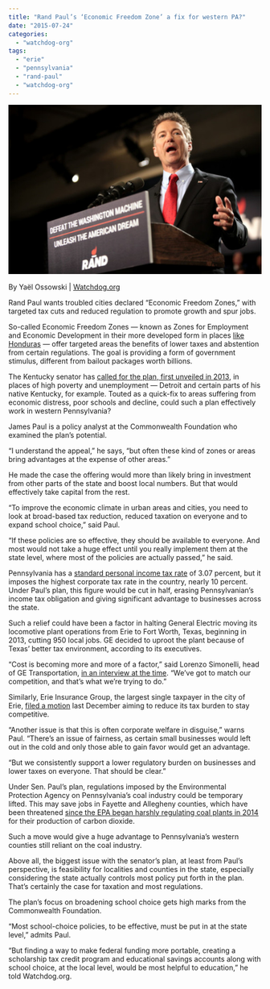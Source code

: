 ```yaml
---
title: "Rand Paul’s ‘Economic Freedom Zone’ a fix for western PA?"
date: "2015-07-24"
categories: 
  - "watchdog-org"
tags: 
  - "erie"
  - "pennsylvania"
  - "rand-paul"
  - "watchdog-org"
---
```


![](images/tumblr_inline_ns7cl8fz0o1qdn1ny_540.jpg)

By Yaël Ossowski | [Watchdog.org](http://watchdog.org/230687/rand-paul-economic-freedom-zone/)

Rand Paul wants troubled cities declared “Economic Freedom Zones,” with targeted tax cuts and reduced regulation to promote growth and spur jobs.

So-called Economic Freedom Zones — known as Zones for Employment and Economic Development in their more developed form in places [like Honduras](https://en.wikipedia.org/wiki/Zone_for_Employment_and_Economic_Development_%28Honduras%29) — offer targeted areas the benefits of lower taxes and abstention from certain regulations. The goal is providing a form of government stimulus, different from bailout packages worth billions.

The Kentucky senator has [called for the plan, first unveiled in 2013](https://www.google.at/url?sa=t&rct=j&q=&esrc=s&source=web&cd=1&cad=rja&uact=8&ved=0CCAQFjAAahUKEwiQ1Ky80vHGAhVvWdsKHZLoD5Q&url=http://www.paul.senate.gov/files/documents/EconomicFreedomZones.pdf&ei=bxKxVdDgE--y7QaS0b-gCQ&usg=AFQjCNEWW81qzePypRLgtnXZ2pk-6Qmr5w&bvm=bv.98476267,d.ZGU), in places of high poverty and unemployment — Detroit and certain parts of his native Kentucky, for example. Touted as a quick-fix to areas suffering from economic distress, poor schools and decline, could such a plan effectively work in western Pennsylvania?

James Paul is a policy analyst at the Commonwealth Foundation who examined the plan’s potential.

“I understand the appeal,” he says, “but often these kind of zones or areas bring advantages at the expense of other areas.”

He made the case the offering would more than likely bring in investment from other parts of the state and boost local numbers. But that would effectively take capital from the rest.

“To improve the economic climate in urban areas and cities, you need to look at broad-based tax reduction, reduced taxation on everyone and to expand school choice,” said Paul.

“If these policies are so effective, they should be available to everyone. And most would not take a huge effect until you really implement them at the state level, where most of the policies are actually passed,” he said.

Pennsylvania has a [standard personal income tax rate](http://www.revenue.pa.gov/GeneralTaxInformation/Current%20Tax%20Rates/Pages/default.aspx#.VbEUSLdhpW0) of 3.07 percent, but it imposes the highest corporate tax rate in the country, nearly 10 percent. Under Paul’s plan, this figure would be cut in half, erasing Pennsylvanian’s income tax obligation and giving significant advantage to businesses across the state.

Such a relief could have been a factor in halting General Electric moving its locomotive plant operations from Erie to Fort Worth, Texas, beginning in 2013, cutting 950 local jobs. GE decided to uproot the plant because of Texas’ better tax environment, according to its executives.

“Cost is becoming more and more of a factor,” said Lorenzo Simonelli, head of GE Transportation, [in an interview at the time](http://www.bloomberg.com/news/articles/2013-04-09/ge-plans-to-cut-950-jobs-at-100-year-old-train-plant). “We’ve got to match our competition, and that’s what we’re trying to do.”

Similarly, Erie Insurance Group, the largest single taxpayer in the city of Erie, [filed a motion](http://www.goerie.com/erie-insurance-seeks-big-tax-decrease) last December aiming to reduce its tax burden to stay competitive.

“Another issue is that this is often corporate welfare in disguise,” warns Paul. “There’s an issue of fairness, as certain small businesses would left out in the cold and only those able to gain favor would get an advantage.

“But we consistently support a lower regulatory burden on businesses and lower taxes on everyone. That should be clear.”

Under Sen. Paul’s plan, regulations imposed by the Environmental Protection Agency on Pennsylvania’s coal industry could be temporary lifted. This may save jobs in Fayette and Allegheny counties, which have been threatened [since the EPA began harshly regulating coal plants in 2014](https://stateimpact.npr.org/pennsylvania/2014/07/31/epa-hearings-put-pittsburgh-in-the-crosshairs-of-climate-war/) for their production of carbon dioxide.

Such a move would give a huge advantage to Pennsylvania’s western counties still reliant on the coal industry.

Above all, the biggest issue with the senator’s plan, at least from Paul’s perspective, is feasibility for localities and counties in the state, especially considering the state actually controls most policy put forth in the plan. That’s certainly the case for taxation and most regulations.

The plan’s focus on broadening school choice gets high marks from the Commonwealth Foundation.

“Most school-choice policies, to be effective, must be put in at the state level,” admits Paul.

“But finding a way to make federal funding more portable, creating a scholarship tax credit program and educational savings accounts along with school choice, at the local level, would be most helpful to education,” he told Watchdog.org.
